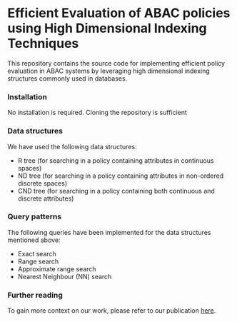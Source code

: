 # Efficient Evaluation of ABAC policies using High Dimensional Indexing Techniques

This repository contains the source code for implementing efficient policy evaluation in ABAC systems by leveraging high dimensional indexing structures commonly used in databases.

### Installation
No installation is required. Cloning the repository is sufficient

### Data structures
We have used the following data structures:
- R tree (for searching in a policy containing attributes in continuous spaces)
- ND tree (for searching in a policy containing attributes in non-ordered discrete spaces)
- CND tree (for searching in a policy containing both continuous and discrete attributes)

### Query patterns
The following queries have been implemented for the data structures mentioned above:
- Exact search
- Range search
- Approximate range search
- Nearest Neighbour (NN) search

### Further reading
To gain more context on our work, please refer to our publication [here](https://ieeexplore.ieee.org/abstract/document/9750254).
